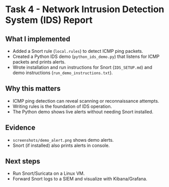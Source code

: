 # Task 4 - Network Intrusion Detection System (IDS) Report

## What I implemented
- Added a Snort rule (`local.rules`) to detect ICMP ping packets.
- Created a Python IDS demo (`python_ids_demo.py`) that listens for ICMP packets and prints alerts.
- Wrote installation and run instructions for Snort (`IDS_SETUP.md`) and demo instructions (`run_demo_instructions.txt`).

## Why this matters
- ICMP ping detection can reveal scanning or reconnaissance attempts.
- Writing rules is the foundation of IDS operation.
- The Python demo shows live alerts without needing Snort installed.

## Evidence
- `screenshots/demo_alert.png` shows demo alerts.
- Snort (if installed) also prints alerts in console.

## Next steps
- Run Snort/Suricata on a Linux VM.
- Forward Snort logs to a SIEM and visualize with Kibana/Grafana.
